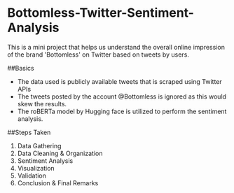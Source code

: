 # Bottomless-Twitter-Sentiment-Analysis
This is a mini project that helps us understand the overall online impression of the brand 'Bottomless' on Twitter based on tweets by users.

##Basics


*   The data used is publicly available tweets that is scraped using Twitter APIs 
*   The tweets posted by the account @Bottomless is ignored as this would skew the results.
*   The roBERTa model by Hugging face is utilized to perform the sentiment analysis.

##Steps Taken


1.   Data Gathering
2.   Data Cleaning & Organization
3.   Sentiment Analysis
4.   Visualization
5.   Validation
6.   Conclusion & Final Remarks
